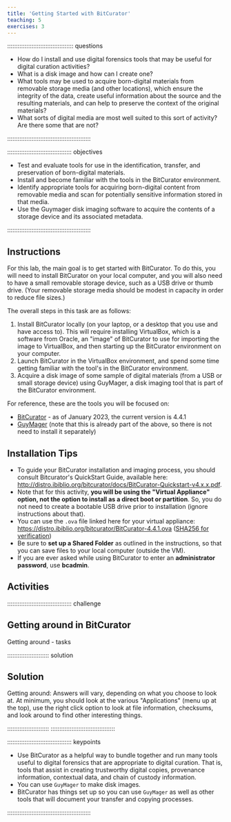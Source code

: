 ```yaml
---
title: 'Getting Started with BitCurator'
teaching: 5
exercises: 3
---
```


:::::::::::::::::::::::::::::::::::::: questions 

- How do I install and use digital forensics tools that may be useful for digital curation activities?
- What is a disk image and how can I create one?
- What tools may be used to acquire born-digital materials from removable storage media (and other locations), which ensure the integrity of the data, create useful information about the source and the resulting materials, and can help to preserve the context of the original materials? 
- What sorts of digital media are most well suited to this sort of activity? Are there some that are not?

::::::::::::::::::::::::::::::::::::::::::::::::

::::::::::::::::::::::::::::::::::::: objectives

- Test and evaluate tools for use in the identification, transfer, and preservation of born-digital materials.
- Install and become familiar with the tools in the BitCurator environment.
- Identify appropriate tools for acquiring born-digital content from removable media and scan for potentially sensitive information stored in that media. 
- Use the Guymager disk imaging software to acquire the contents of a storage device and its associated metadata.

::::::::::::::::::::::::::::::::::::::::::::::::

## Instructions

For this lab, the main goal is to get started with BitCurator. To do this, you will need to install BitCurator on your local computer, and you will also need to have a small removable storage device, such as a USB drive or thumb drive. (Your removable storage media should be modest in capacity in order to reduce file sizes.) 

The overall steps in this task are as follows:

1. Install BitCurator locally (on your laptop, or a desktop that you use and have access to). This will require installing VirtualBox, which is a software from Oracle, an "image" of BitCurator to use for importing the image to VirtualBox, and then starting up the BitCurator environment on your computer.
1. Launch BitCurator in the VirtualBox environment, and spend some time getting familiar with
the tool's in the BitCurator environment.
1. Acquire a disk image of some sample of digital materials (from a USB or small
storage device) using GuyMager, a disk imaging tool that is part of the BitCurator 
environment.

For reference, these are the tools you will be focused on:

* [BitCurator](https://github.com/BitCurator/bitcurator-distro/wiki/Releases) - as of January 2023, the current version is 4.4.1 
* [GuyMager](https://guymager.sourceforge.io/) (note that this is already part 
of the above, so there is not need to install it separately)


## Installation Tips 

* To guide your BitCurator installation and imaging process, you should consult
Bitcurator's QuickStart Guide, available here: http://distro.ibiblio.org/bitcurator/docs/BitCurator-Quickstart-v4.x.x.pdf.
* Note that for this activity, **you will be using the "Virtual Appliance" option, not the option to 
install as a direct boot or partition**. So, you do not need to create a bootable 
USB drive prior to installation (ignore instructions about that). 
* You can use the `.ova` file linked here for your virtual appliance: https://distro.ibiblio.org/bitcurator/BitCurator-4.4.1.ova ([SHA256 for verification](https://distro.ibiblio.org/bitcurator/BitCurator-4.4.1.ova.sha256))
* Be sure to **set up a Shared Folder** as outlined in the instructions, so that you can save files to your local computer (outside the VM). 
* If you are ever asked while using BitCurator to enter an **administrator password**, 
use **bcadmin**. 

## Activities

::::::::::::::::::::::::::::::::::::: challenge

## Getting around in BitCurator

Getting around - tasks

:::::::::::::::::::::::: solution

## Solution
 
Getting around: Answers will vary, depending on what you choose to look at. 
At minimum, you should look at the various "Applications" (menu up at the top),
use the right click option to look at file information, checksums, and 
look around to find other interesting things.


::::::::::::::::::::::::
:::::::::::::::::::::::::::::::::::::

::::::::::::::::::::::::::::::::::::: keypoints 

- Use BitCurator as a helpful way to bundle together and run many tools useful to 
digital forensics that are appropriate to digital curation. That is, tools that assist
in creating trustworthy digital copies, provenance information, contextual data,
and chain of custody information.
- You can use `GuyMager` to make disk images.
- BitCurator has things set up so you can use `GuyMager` as well as other tools that
will document your transfer and copying processes. 

::::::::::::::::::::::::::::::::::::::::::::::::
